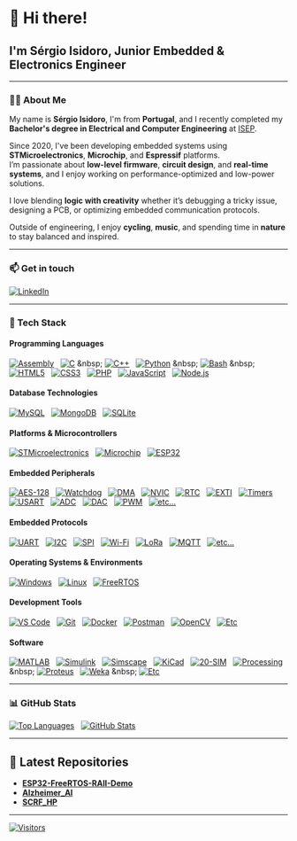 # 👋 Hi there! 

## I'm Sérgio Isidoro, Junior Embedded & Electronics Engineer

---

### 🧑‍💻 About Me

My name is **Sérgio Isidoro**, I'm from **Portugal**, and I recently completed my **Bachelor's degree in Electrical and Computer Engineering** at [ISEP](https://www.isep.ipp.pt/Course/Course/23).

Since 2020, I've been developing embedded systems using **STMicroelectronics**, **Microchip**, and **Espressif** platforms.  
I’m passionate about **low-level firmware**, **circuit design**, and **real-time systems**, and I enjoy working on performance-optimized and low-power solutions.

I love blending **logic with creativity** whether it’s debugging a tricky issue, designing a PCB, or optimizing embedded communication protocols.

Outside of engineering, I enjoy **cycling**, **music**, and spending time in **nature** to stay balanced and inspired.

---

### 📫 Get in touch

[![LinkedIn](https://img.shields.io/badge/LinkedIn-blue?logo=linkedin)](https://www.linkedin.com/in/sergio-isidoro/)

---

### 🧰 Tech Stack

#### Programming Languages
[![Assembly](https://img.shields.io/badge/Assembly-555555)](https://en.wikipedia.org/wiki/Assembly_language)
&nbsp;
[![C](https://img.shields.io/badge/C-00599C?style=flat&logo=c&logoColor=white)](https://en.wikipedia.org/wiki/C_(programming_language))
&nbsp;
[![C++](https://img.shields.io/badge/C++-00599C?style=flat&logo=c%2B%2B&logoColor=white)](https://en.wikipedia.org/wiki/C%2B%2B)
&nbsp;
[![Python](https://img.shields.io/badge/Python-3670A0?style=flat&logo=python&logoColor=white)](https://en.wikipedia.org/wiki/Python_(programming_language))
&nbsp;
[![Bash](https://img.shields.io/badge/Bash-4EAA25?style=flat&logo=gnu-bash&logoColor=white)](https://en.wikipedia.org/wiki/Bash_(Unix_shell))
&nbsp;
[![HTML5](https://img.shields.io/badge/HTML5-E34F26?style=flat&logo=html5&logoColor=white)](https://en.wikipedia.org/wiki/HTML5)
&nbsp;
[![CSS3](https://img.shields.io/badge/CSS3-1572B6?style=flat&logo=css3&logoColor=white)](https://en.wikipedia.org/wiki/CSS)
&nbsp;
[![PHP](https://img.shields.io/badge/PHP-777BB4?style=flat&logo=php&logoColor=white)](https://en.wikipedia.org/wiki/PHP)
&nbsp;
[![JavaScript](https://img.shields.io/badge/JavaScript-F7DF1E?style=flat&logo=javascript&logoColor=black)](https://en.wikipedia.org/wiki/JavaScript)
&nbsp;
[![Node.js](https://img.shields.io/badge/Node.js-339933?style=flat&logo=node.js&logoColor=white)](https://en.wikipedia.org/wiki/Node.js)

#### Database Technologies
[![MySQL](https://img.shields.io/badge/MySQL-4479A1?style=flat&logo=mysql&logoColor=white)](https://en.wikipedia.org/wiki/MySQL)
&nbsp;
[![MongoDB](https://img.shields.io/badge/MongoDB-47A248?style=flat&logo=mongodb&logoColor=white)](https://en.wikipedia.org/wiki/MongoDB)
&nbsp;
[![SQLite](https://img.shields.io/badge/SQLite-003B57?style=flat&logo=sqlite&logoColor=white)](https://en.wikipedia.org/wiki/SQLite)

#### Platforms & Microcontrollers
[![STMicroelectronics](https://img.shields.io/badge/STMicroelectronics-blue?style=flat&logo=stmicroelectronics&logoColor=white)](https://en.wikipedia.org/wiki/STMicroelectronics)
&nbsp;
[![Microchip](https://img.shields.io/badge/Microchip-red?style=flat&logo=microchip&logoColor=white)](https://en.wikipedia.org/wiki/Microchip_Technology)
&nbsp;
[![ESP32](https://img.shields.io/badge/Espressif-008080?style=flat&logo=espressif&logoColor=white)](https://en.wikipedia.org/wiki/ESP32)

#### Embedded Peripherals
[![AES-128](https://img.shields.io/badge/AES--128-228B22?style=flat)](https://en.wikipedia.org/wiki/Advanced_Encryption_Standard)
&nbsp;
[![Watchdog](https://img.shields.io/badge/Watchdog-DC143C?style=flat)](https://en.wikipedia.org/wiki/Watchdog_timer)
&nbsp;
[![DMA](https://img.shields.io/badge/DMA-9932CC?style=flat)](https://en.wikipedia.org/wiki/Direct_memory_access)
&nbsp;
[![NVIC](https://img.shields.io/badge/NVIC-708090?style=flat)](https://en.wikipedia.org/wiki/Nested_vectored_interrupt_controller)
&nbsp;
[![RTC](https://img.shields.io/badge/RTC-006400?style=flat)](https://en.wikipedia.org/wiki/Real-time_clock)
&nbsp;
[![EXTI](https://img.shields.io/badge/EXTI-FF4500?style=flat)](https://en.wikipedia.org/wiki/Interrupt)
&nbsp;
[![Timers](https://img.shields.io/badge/Timers-4682B4?style=flat)](https://en.wikipedia.org/wiki/Timer_(computing))
&nbsp;
[![USART](https://img.shields.io/badge/USART-1E90FF?style=flat)](https://en.wikipedia.org/wiki/Universal_asynchronous_receiver-transmitter)
&nbsp;
[![ADC](https://img.shields.io/badge/ADC-4682B4?style=flat)](https://en.wikipedia.org/wiki/Analog-to-digital_converter)
&nbsp;
[![DAC](https://img.shields.io/badge/DAC-9370DB?style=flat)](https://en.wikipedia.org/wiki/Digital-to-analog_converter)
&nbsp;
[![PWM](https://img.shields.io/badge/PWM-FF8C00?style=flat)](https://en.wikipedia.org/wiki/Pulse-width_modulation)
&nbsp;
[![etc...](https://img.shields.io/badge/etc...-777777?style=flat)](https://en.wikipedia.org/wiki/Peripheral)

#### Embedded Protocols
[![UART](https://img.shields.io/badge/UART-007ACC?style=flat)](https://en.wikipedia.org/wiki/Universal_asynchronous_receiver-transmitter)
&nbsp;
[![I2C](https://img.shields.io/badge/I2C-003B57?style=flat)](https://en.wikipedia.org/wiki/I%C2%B2C)
&nbsp;
[![SPI](https://img.shields.io/badge/SPI-00686D?style=flat)](https://en.wikipedia.org/wiki/Serial_Peripheral_Interface)
&nbsp;
[![Wi-Fi](https://img.shields.io/badge/Wi--Fi-000000?style=flat&logo=wi-fi&logoColor=white)](https://en.wikipedia.org/wiki/Wi-Fi)
&nbsp;
[![LoRa](https://img.shields.io/badge/LoRa-00A9A5?style=flat)](https://en.wikipedia.org/wiki/LoRa)
&nbsp;
[![MQTT](https://img.shields.io/badge/MQTT-660066?style=flat)](https://en.wikipedia.org/wiki/MQTT)
&nbsp;
[![etc...](https://img.shields.io/badge/etc...-777777?style=flat)](#)

#### Operating Systems & Environments
[![Windows](https://img.shields.io/badge/Windows-0078D6?style=flat&logo=windows&logoColor=white)](https://en.wikipedia.org/wiki/Microsoft_Windows)
&nbsp;
[![Linux](https://img.shields.io/badge/Linux-FCC624?style=flat&logo=linux&logoColor=black)](https://en.wikipedia.org/wiki/Linux)
&nbsp;
[![FreeRTOS](https://img.shields.io/badge/FreeRTOS-003865?style=flat&logo=freertos&logoColor=white)](https://en.wikipedia.org/wiki/FreeRTOS)

#### Development Tools
[![VS Code](https://img.shields.io/badge/VS_Code-007ACC?style=flat&logo=visualstudiocode&logoColor=white)](https://en.wikipedia.org/wiki/Visual_Studio_Code)
&nbsp;
[![Git](https://img.shields.io/badge/Git-F05032?style=flat&logo=git&logoColor=white)](https://en.wikipedia.org/wiki/Git)
&nbsp;
[![Docker](https://img.shields.io/badge/Docker-2496ED?style=flat&logo=docker&logoColor=white)](https://en.wikipedia.org/wiki/Docker_(software))
&nbsp;
[![Postman](https://img.shields.io/badge/Postman-FF6C37?style=flat&logo=postman&logoColor=white)](https://en.wikipedia.org/wiki/Postman_(software))
&nbsp;
[![OpenCV](https://img.shields.io/badge/OpenCV-5C3EE8?style=flat&logo=opencv&logoColor=white)](https://en.wikipedia.org/wiki/OpenCV)
&nbsp;
[![Etc](https://img.shields.io/badge/etc...-777777?style=flat)](#)

#### Software
[![MATLAB](https://img.shields.io/badge/MATLAB-0076A8?style=flat)](https://en.wikipedia.org/wiki/MATLAB)
&nbsp;
[![Simulink](https://img.shields.io/badge/Simulink-FF7300?style=flat)](https://en.wikipedia.org/wiki/Simulink)
&nbsp;
[![Simscape](https://img.shields.io/badge/Simscape-8A2BE2?style=flat)](https://en.m.wikipedia.org/wiki/MATLAB)
&nbsp;
[![KiCad](https://img.shields.io/badge/KiCad-223344?style=flat&logo=kicad&logoColor=white)](https://en.wikipedia.org/wiki/KiCad)
&nbsp;
[![20-SIM](https://img.shields.io/badge/20--SIM-FF6C37?style=flat&logo=simulink&logoColor=white)](https://en.m.wikipedia.org/wiki/20-sim)
&nbsp;
[![Processing](https://img.shields.io/badge/Processing-0096D8?style=flat&logo=processingfoundation&logoColor=white)](https://en.wikipedia.org/wiki/Processing_(programming_language))
&nbsp;
[![Proteus](https://img.shields.io/badge/Proteus-1A1A1A?style=flat&logo=&logoColor=white)](https://en.wikipedia.org/wiki/Proteus_Design_Suite)
&nbsp;
[![Weka](https://img.shields.io/badge/Weka-007396?style=flat&logo=weka&logoColor=white)](https://en.wikipedia.org/wiki/Weka_(machine_learning))
&nbsp;
[![Etc](https://img.shields.io/badge/etc...-777777?style=flat)](#)

---

### 📊 GitHub Stats

[![Top Languages](https://github-readme-stats.vercel.app/api/top-langs/?username=manoper93&layout=donut&theme=github_dark&langs_count=10)](#)
&nbsp;
[![GitHub Stats](https://github-readme-stats.vercel.app/api?username=manoper93&show_icons=true&theme=github_dark&count_private=true)](#)

---

## 📁 Latest Repositories

- [**ESP32-FreeRTOS-RAII-Demo**](https://github.com/manoper93/ESP32-FreeRTOS-RAII-Demo)
- [**Alzheimer_AI**](https://github.com/manoper93/Alzheimer_AI)
- [**SCRF_HP**](https://github.com/manoper93/SCRF_HP)

---

[![Visitors](https://visitor-badge.laobi.icu/badge?page_id=manoper93.SCRF_HP)](#)

